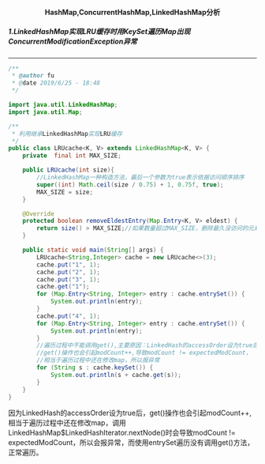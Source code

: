 <h4 align="center"> HashMap,ConcurrentHashMap,LinkedHashMap分析</h4>



##### 1.LinkedHashMap实现LRU缓存时用KeySet遍历Map出现ConcurrentModificationException异常

***

```java
/**
 * @author fu
 * @date 2019/6/25 - 18:48
 */

import java.util.LinkedHashMap;
import java.util.Map;

/**
 * 利用继承LinkedHashMap实现LRU缓存
 */
public class LRUcache<K, V> extends LinkedHashMap<K, V> {
    private  final int MAX_SIZE;

    public LRUcache(int size){
   		//LinkedHashMap一种构造方法，最后一个参数为true表示依据访问顺序排序
        super((int) Math.ceil(size / 0.75) + 1, 0.75f, true);
        MAX_SIZE = size;
    }

    @Override
    protected boolean removeEldestEntry(Map.Entry<K, V> eldest) {
        return size() > MAX_SIZE;//如果数量超过MAX_SIZE，删除最久没访问的元素
    }

    public static void main(String[] args) {
        LRUcache<String,Integer> cache = new LRUcache<>(3);
        cache.put("1", 1);
        cache.put("2", 1);
        cache.put("3", 1);
        cache.get("1");
        for (Map.Entry<String, Integer> entry : cache.entrySet()) {
            System.out.println(entry);
        }
        cache.put("4", 1);
        for (Map.Entry<String, Integer> entry : cache.entrySet()) {
            System.out.println(entry);
        }
        //遍历过程中不能调用get(),主要原因：LinkedHash的accessOrder设为true后，
        //get()操作也会引起modCount++,导致modCount != expectedModCount，
        //相当于遍历过程中还在修改map，所以报异常
        for (String s : cache.keySet()) {
            System.out.println(s + cache.get(s));
        }
    }
}
```



因为LinkedHash的accessOrder设为true后，get()操作也会引起modCount++,相当于遍历过程中还在修改map，调用LinkedHashMap$LinkedHashIterator.nextNode()时会导致modCount != expectedModCount，所以会报异常，而使用entrySet遍历没有调用get()方法，正常遍历。

